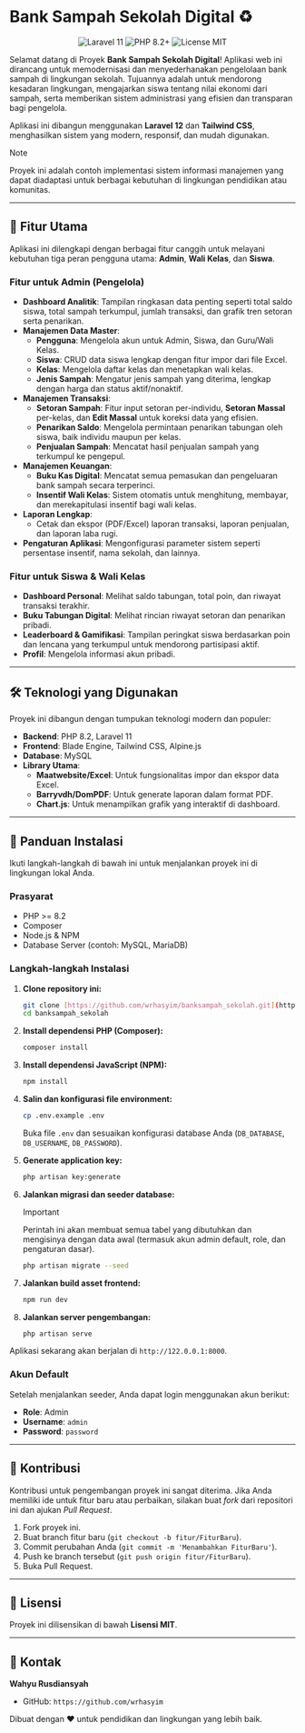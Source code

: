 # Bank Sampah Sekolah Digital ♻️

<p align="center">
  <img src="https://img.shields.io/badge/Laravel-12.x-FF2D20?style=for-the-badge&logo=laravel" alt="Laravel 11">
  <img src="https://img.shields.io/badge/PHP-8.2%2B-777BB4?style=for-the-badge&logo=php" alt="PHP 8.2+">
  <img src="https://img.shields.io/badge/License-MIT-green.svg?style=for-the-badge" alt="License MIT">
</p>

Selamat datang di Proyek **Bank Sampah Sekolah Digital**! Aplikasi web ini dirancang untuk memodernisasi dan menyederhanakan pengelolaan bank sampah di lingkungan sekolah. Tujuannya adalah untuk mendorong kesadaran lingkungan, mengajarkan siswa tentang nilai ekonomi dari sampah, serta memberikan sistem administrasi yang efisien dan transparan bagi pengelola.

Aplikasi ini dibangun menggunakan **Laravel 12** dan **Tailwind CSS**, menghasilkan sistem yang modern, responsif, dan mudah digunakan.

> [!NOTE]
> Proyek ini adalah contoh implementasi sistem informasi manajemen yang dapat diadaptasi untuk berbagai kebutuhan di lingkungan pendidikan atau komunitas.

---

## 🌟 Fitur Utama

Aplikasi ini dilengkapi dengan berbagai fitur canggih untuk melayani kebutuhan tiga peran pengguna utama: **Admin**, **Wali Kelas**, dan **Siswa**.

### Fitur untuk Admin (Pengelola)
* **Dashboard Analitik**: Tampilan ringkasan data penting seperti total saldo siswa, total sampah terkumpul, jumlah transaksi, dan grafik tren setoran serta penarikan.
* **Manajemen Data Master**:
    * **Pengguna**: Mengelola akun untuk Admin, Siswa, dan Guru/Wali Kelas.
    * **Siswa**: CRUD data siswa lengkap dengan fitur impor dari file Excel.
    * **Kelas**: Mengelola daftar kelas dan menetapkan wali kelas.
    * **Jenis Sampah**: Mengatur jenis sampah yang diterima, lengkap dengan harga dan status aktif/nonaktif.
* **Manajemen Transaksi**:
    * **Setoran Sampah**: Fitur input setoran per-individu, **Setoran Massal** per-kelas, dan **Edit Massal** untuk koreksi data yang efisien.
    * **Penarikan Saldo**: Mengelola permintaan penarikan tabungan oleh siswa, baik individu maupun per kelas.
    * **Penjualan Sampah**: Mencatat hasil penjualan sampah yang terkumpul ke pengepul.
* **Manajemen Keuangan**:
    * **Buku Kas Digital**: Mencatat semua pemasukan dan pengeluaran bank sampah secara terperinci.
    * **Insentif Wali Kelas**: Sistem otomatis untuk menghitung, membayar, dan merekapitulasi insentif bagi wali kelas.
* **Laporan Lengkap**:
    * Cetak dan ekspor (PDF/Excel) laporan transaksi, laporan penjualan, dan laporan laba rugi.
* **Pengaturan Aplikasi**: Mengonfigurasi parameter sistem seperti persentase insentif, nama sekolah, dan lainnya.

### Fitur untuk Siswa & Wali Kelas
* **Dashboard Personal**: Melihat saldo tabungan, total poin, dan riwayat transaksi terakhir.
* **Buku Tabungan Digital**: Melihat rincian riwayat setoran dan penarikan pribadi.
* **Leaderboard & Gamifikasi**: Tampilan peringkat siswa berdasarkan poin dan lencana yang terkumpul untuk mendorong partisipasi aktif.
* **Profil**: Mengelola informasi akun pribadi.

---

## 🛠️ Teknologi yang Digunakan

Proyek ini dibangun dengan tumpukan teknologi modern dan populer:

* **Backend**: PHP 8.2, Laravel 11
* **Frontend**: Blade Engine, Tailwind CSS, Alpine.js
* **Database**: MySQL
* **Library Utama**:
    * **Maatwebsite/Excel**: Untuk fungsionalitas impor dan ekspor data Excel.
    * **Barryvdh/DomPDF**: Untuk generate laporan dalam format PDF.
    * **Chart.js**: Untuk menampilkan grafik yang interaktif di dashboard.

---

## 🚀 Panduan Instalasi

Ikuti langkah-langkah di bawah ini untuk menjalankan proyek ini di lingkungan lokal Anda.

### Prasyarat
* PHP >= 8.2
* Composer
* Node.js & NPM
* Database Server (contoh: MySQL, MariaDB)

### Langkah-langkah Instalasi
1.  **Clone repository ini:**
    ```bash
    git clone [https://github.com/wrhasyim/banksampah_sekolah.git](https://github.com/wrhasyim/banksampah_sekolah.git)
    cd banksampah_sekolah
    ```

2.  **Install dependensi PHP (Composer):**
    ```bash
    composer install
    ```

3.  **Install dependensi JavaScript (NPM):**
    ```bash
    npm install
    ```

4.  **Salin dan konfigurasi file environment:**
    ```bash
    cp .env.example .env
    ```
    Buka file `.env` dan sesuaikan konfigurasi database Anda (`DB_DATABASE`, `DB_USERNAME`, `DB_PASSWORD`).

5.  **Generate application key:**
    ```bash
    php artisan key:generate
    ```

6.  **Jalankan migrasi dan seeder database:**
    > [!IMPORTANT]
    > Perintah ini akan membuat semua tabel yang dibutuhkan dan mengisinya dengan data awal (termasuk akun admin default, role, dan pengaturan dasar).
    ```bash
    php artisan migrate --seed
    ```

7.  **Jalankan build asset frontend:**
    ```bash
    npm run dev
    ```

8.  **Jalankan server pengembangan:**
    ```bash
    php artisan serve
    ```

Aplikasi sekarang akan berjalan di `http://122.0.0.1:8000`.

### Akun Default
Setelah menjalankan seeder, Anda dapat login menggunakan akun berikut:
* **Role**: Admin
* **Username**: `admin`
* **Password**: `password`

---

## 🤝 Kontribusi

Kontribusi untuk pengembangan proyek ini sangat diterima. Jika Anda memiliki ide untuk fitur baru atau perbaikan, silakan buat *fork* dari repositori ini dan ajukan *Pull Request*.

1.  Fork proyek ini.
2.  Buat branch fitur baru (`git checkout -b fitur/FiturBaru`).
3.  Commit perubahan Anda (`git commit -m 'Menambahkan FiturBaru'`).
4.  Push ke branch tersebut (`git push origin fitur/FiturBaru`).
5.  Buka Pull Request.

---

## 📄 Lisensi

Proyek ini dilisensikan di bawah **Lisensi MIT**.

---

## 👤 Kontak

**Wahyu Rusdiansyah**
* GitHub: `https://github.com/wrhasyim`

Dibuat dengan ❤️ untuk pendidikan dan lingkungan yang lebih baik.
